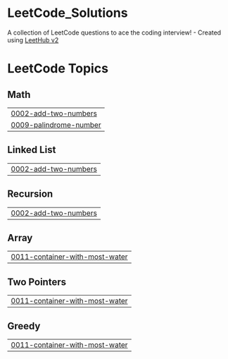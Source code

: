 # LeetCode_Solutions
A collection of LeetCode questions to ace the coding interview! - Created using [LeetHub v2](https://github.com/arunbhardwaj/LeetHub-2.0)

<!---LeetCode Topics Start-->
# LeetCode Topics
## Math
|  |
| ------- |
| [0002-add-two-numbers](https://github.com/Poklol/LeetCode_Solutions/tree/master/0002-add-two-numbers) |
| [0009-palindrome-number](https://github.com/Poklol/LeetCode_Solutions/tree/master/0009-palindrome-number) |
## Linked List
|  |
| ------- |
| [0002-add-two-numbers](https://github.com/Poklol/LeetCode_Solutions/tree/master/0002-add-two-numbers) |
## Recursion
|  |
| ------- |
| [0002-add-two-numbers](https://github.com/Poklol/LeetCode_Solutions/tree/master/0002-add-two-numbers) |
## Array
|  |
| ------- |
| [0011-container-with-most-water](https://github.com/Poklol/LeetCode_Solutions/tree/master/0011-container-with-most-water) |
## Two Pointers
|  |
| ------- |
| [0011-container-with-most-water](https://github.com/Poklol/LeetCode_Solutions/tree/master/0011-container-with-most-water) |
## Greedy
|  |
| ------- |
| [0011-container-with-most-water](https://github.com/Poklol/LeetCode_Solutions/tree/master/0011-container-with-most-water) |
<!---LeetCode Topics End-->